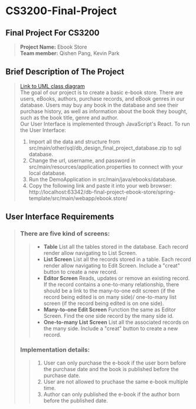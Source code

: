 # CS3200-Final-Project

## Final Project For CS3200 
> **Project Name:** Ebook Store <br />
> **Team member:** Qishen Pang, Kevin Park <br />
 
## Brief Description of The Project
> [Link to UML class diagram](https://github.com/YsGBt/CS3200-Final-Project/blob/main/db_design_final_project_UML.pdf) <br />
> The goal of our project is to create a basic e-book store. There are users, eBooks, authors, purchase records, and eBook genres in our database. Users may buy any book in the database and see their purchase history, as well as information about the book they bought, such as the book title, genre and author. <br />
> Our User Interface is implemented through JavaScript's React. To run the User Interface: <br />
> 1. Import all the data and structure from src/main/other/sql/db_design_final_project_database.zip to sql database. <br />
> 2. Change the url, username, and password in src/main/resources/application.properties to connect with your local database. <br />
> 3. Run the DemoApplication in src/main/java/ebooks/database. <br />
> 4. Copy the following link and paste it into your web browser: <br />
> http://localhost:63342/db-final-project-ebook-store/spring-template/src/main/webapp/ebook.store/ <br />

## User Interface Requirements
> ### There are five kind of screens: <br />
> > - **Table** List all the tables stored in the database. Each record render allow navigating to List Screen. <br />
> > - **List Screen** List all the records stored in a table. Each record render allow navigating to Edit Screen. Include a "creat" button to create a new record. <br />
> > - **Editor Screen** Reads, updates or remove an existing record. If the record contains a one-to-many relationship, there should be a link to the many-to-one edit screen (if the record being edited is on many side)/ one-to-many list screen (if the record being edited is on one side). <br />
> > - **Many-to-one Edit Screen** Function the same as Editor Screen. Find the one side record by the many side id. <br />
> > - **One-to-many List Screen** List all the associated records on the many side. Include a "creat" button to create a new record. <br />
> ### Implementation details: <br />
> > 1. User can only purchase the e-book if the user born before the purchase date and the book is published before the purchase date. <br />
> > 2. User are not allowed to pruchase the same e-book multiple time. <br />
> > 3. Author can only published the e-book if the author born before the published date. <br />
